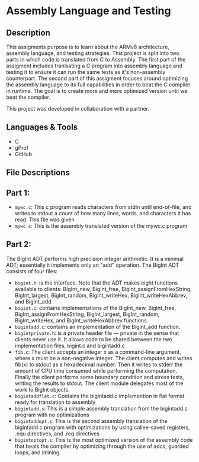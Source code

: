 # Assembly Language and Testing

## Description
This assigments purpose is to learn about the ARMv8 architecture, assembly language, and testing strategies. This project is split into two parts in which code is translated from C to Assembly. The first part of the assigment includes tranlsating a C program into assembly language and testing it to ensure it can run the same tests as it's non-assembly counterpart. The second part of this assigment focuses around optimizing the assembly language to its full capabilities in order to beat the C compiler in runtime. The goal is to create more and more optimized version until we beat the compiler.

This project was developed in collaboration with a partner.

## Languages & Tools
- C
- gProf
- GitHub

## File Descriptions

## Part 1: 
- `mywc.c`: This c program reads characters from stdin until end-of-file, and writes to stdout a count of how many lines, words, and characters it has read. This file was given
- `mywc.s`: This is the assembly translated version of the mywc.c program

## Part 2: 
The BigInt ADT performs high precision integer arithmetic. It is a minimal ADT; essentially it implements only an "add" operation. The BigInt ADT consists of four files:
- `bigint.h`:  is the interface. Note that the ADT makes eight functions available to clients: BigInt_new, BigInt_free, BigInt_assignFromHexString, BigInt_largest, BigInt_random, BigInt_writeHex, BigInt_writeHexAbbrev, and BigInt_add.
- `bigint.c`: contains implementations of the BigInt_new, BigInt_free, BigInt_assignFromHexString, BigInt_largest, BigInt_random, BigInt_writeHex, and BigInt_writeHexAbbrev functions.
- `bigintadd.c`: contains an implementation of the BigInt_add function.
- `bigintprivate.h`: is a private header file — private in the sense that clients never use it. It allows code to be shared between the two implementation files, bigint.c and bigintadd.c
- `fib.c`: The client accepts an integer x as a command-line argument, where x must be a non-negative integer. The client computes and writes fib(x) to stdout as a hexadecimal number. Then it writes to stderr the amount of CPU time consumed while performing the computation. Finally the client performs some boundary condition and stress tests, writing the results to stdout. The client module delegates most of the work to BigInt objects.
- `bigintaddflat.c`: Contains the bigintadd.c implemention in flat format ready for translation to assembly
- `bigintadd.s`: This is a simple assembly translation from the bigintadd.c program with no optimizations
- `bigintaddopt.s`: This is the second assembly translation of the bigintadd.c program with optimizations by using callee-saved registers, .equ directives, and .req directives
- `bigintoptopt.s`: This is the most optimized version of the assembly code that beats the compiler by optimizing through the use of adcs, guarded loops, and inlining. 
  
  
